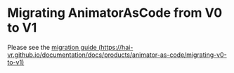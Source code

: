 Migrating AnimatorAsCode from V0 to V1
======

Please see the [migration guide  (https://hai-vr.github.io/documentation/docs/products/animator-as-code/migrating-v0-to-v1)](https://hai-vr.github.io/documentation/docs/products/animator-as-code/migrating-v0-to-v1)